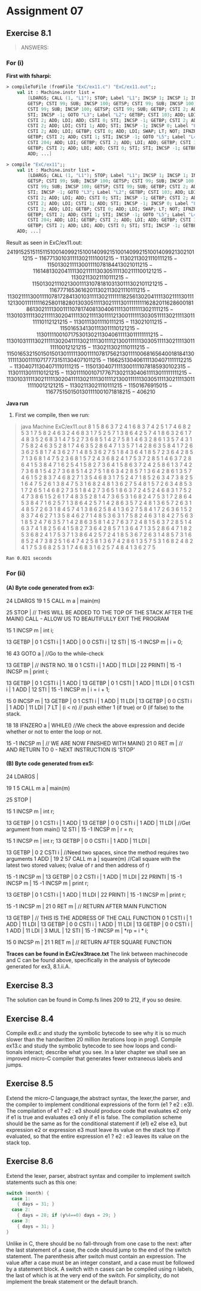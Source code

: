 # Assignment 07

## Exercise 8.1

> ANSWERS:

### For (i)

**First with fsharpi:**

```fsharp
> compileToFile (fromFile "ExC/ex11.c") "ExC/ex11.out";;
    val it : Machine.instr list =
        [LDARGS; CALL (1, "L1"); STOP; Label "L1"; INCSP 1; INCSP 1; INCSP 100;
        GETSP; CSTI 99; SUB; INCSP 100; GETSP; CSTI 99; SUB; INCSP 100; GETSP;
        CSTI 99; SUB; INCSP 100; GETSP; CSTI 99; SUB; GETBP; CSTI 2; ADD; CSTI 1;
        STI; INCSP -1; GOTO "L3"; Label "L2"; GETBP; CSTI 103; ADD; LDI; GETBP;
        CSTI 2; ADD; LDI; ADD; CSTI 0; STI; INCSP -1; GETBP; CSTI 2; ADD; GETBP;
        CSTI 2; ADD; LDI; CSTI 1; ADD; STI; INCSP -1; INCSP 0; Label "L3"; GETBP;
        CSTI 2; ADD; LDI; GETBP; CSTI 0; ADD; LDI; SWAP; LT; NOT; IFNZRO "L2";
        GETBP; CSTI 2; ADD; CSTI 1; STI; INCSP -1; GOTO "L5"; Label "L4"; GETBP;
        CSTI 204; ADD; LDI; GETBP; CSTI 2; ADD; LDI; ADD; GETBP; CSTI 305; ADD; LDI;
        GETBP; CSTI 2; ADD; LDI; ADD; CSTI 0; STI; STI; INCSP -1; GETBP; CSTI 2;
        ADD; ...]

> compile "ExC/ex11";;
    val it : Machine.instr list =
        [LDARGS; CALL (1, "L1"); STOP; Label "L1"; INCSP 1; INCSP 1; INCSP 100;
        GETSP; CSTI 99; SUB; INCSP 100; GETSP; CSTI 99; SUB; INCSP 100; GETSP;
        CSTI 99; SUB; INCSP 100; GETSP; CSTI 99; SUB; GETBP; CSTI 2; ADD; CSTI 1;
        STI; INCSP -1; GOTO "L3"; Label "L2"; GETBP; CSTI 103; ADD; LDI; GETBP;
        CSTI 2; ADD; LDI; ADD; CSTI 0; STI; INCSP -1; GETBP; CSTI 2; ADD; GETBP;
        CSTI 2; ADD; LDI; CSTI 1; ADD; STI; INCSP -1; INCSP 0; Label "L3"; GETBP;
        CSTI 2; ADD; LDI; GETBP; CSTI 0; ADD; LDI; SWAP; LT; NOT; IFNZRO "L2";
        GETBP; CSTI 2; ADD; CSTI 1; STI; INCSP -1; GOTO "L5"; Label "L4"; GETBP;
        CSTI 204; ADD; LDI; GETBP; CSTI 2; ADD; LDI; ADD; GETBP; CSTI 305; ADD; LDI;
        GETBP; CSTI 2; ADD; LDI; ADD; CSTI 0; STI; STI; INCSP -1; GETBP; CSTI 2;
    ADD; ...]
```

Result as seen in ExC/ex11.out:
$$
24 19 1 5 25 15 1 15 1 15 100 14 0 99 2 15 100 14 0 99 2 15 100 14 0 99 2 15 100 14 0 99 2 13 0 2 1 0 1 12 15 -1 16 77 13 0 103 1 11 13 0 2 1 11 1 0 0 12 15 -1 13 0 2 1 13 0 2 1 11 0 1 1 12 15 -1 15 0 13 0 2 1 11 13 0 0 1 11 10 7 8 18 44 13 0 2 1 0 1 12 15 -1 16 148 13 0 204 1 11 13 0 2 1 11 1 13 0 305 1 11 13 0 2 1 11 1 0 0 12 12 15 -1 13 0 2 1 13 0 2 1 11 0 1 1 12 15 -1 15 0 13 0 2 1 11 0 2 13 0 0 1 11 3 10 7 8 18 103 13 0 1 1 13 0 2 1 0 1 12 12 15 -1 16 777 16 536 16 201 13 0 2 1 13 0 2 1 11 0 1 1 12 15 -1 13 0 2 1 11 13 0 0 1 11 10 7 8 17 284 13 0 103 1 11 13 0 2 1 11 1 11 18 256 13 0 204 1 11 13 0 2 1 11 13 0 1 1 11 2 13 0 0 1 11 1 1 11 16 258 0 1 18 280 13 0 305 1 11 13 0 2 1 11 13 0 1 1 11 1 1 11 16 282 0 1 16 286 0 0 18 186 13 0 2 1 11 13 0 0 1 11 10 7 8 17 408 13 0 406 1 11 13 0 1 1 11 1 13 0 2 1 11 12 15 -1 13 0 103 1 11 13 0 2 1 11 1 13 0 204 1 11 13 0 2 1 11 13 0 1 1 11 2 13 0 0 1 11 1 1 13 0 305 1 11 13 0 2 1 11 13 0 1 1 11 1 1 0 1 12 12 12 15 -1 13 0 1 1 13 0 1 1 11 0 1 1 12 15 -1 13 0 2 1 0 1 12 15 -1 15 0 16 534 13 0 1 1 13 0 1 1 11 0 1 2 12 15 -1 13 0 1 1 11 0 0 10 7 17 530 13 0 2 1 13 0 406 1 11 13 0 1 1 11 1 11 12 15 -1 13 0 103 1 11 13 0 2 1 11 1 13 0 204 1 11 13 0 2 1 11 13 0 1 1 11 2 13 0 0 1 11 1 1 13 0 305 1 11 13 0 2 1 11 13 0 1 1 11 1 1 0 0 12 12 12 15 -1 13 0 2 1 13 0 2 1 11 0 1 1 12 15 -1 15 0 16 532 15 0 15 0 15 0 13 0 1 1 11 13 0 0 1 11 10 7 8 17 562 13 0 1 1 11 0 0 6 8 16 564 0 0 18 184 13 0 1 1 11 13 0 0 1 11 10 7 17 773 15 1 13 0 407 1 0 1 12 15 -1 16 625 13 0 406 1 11 13 0 407 1 11 1 11 22 15 -1 13 0 407 1 13 0 407 1 11 0 1 1 12 15 -1 15 0 13 0 407 1 11 13 0 0 1 11 10 7 8 18 593 0 10 23 15 -1 13 0 1 1 13 0 1 1 11 0 1 2 12 15 -1 13 0 1 1 11 0 0 10 7 17 767 13 0 2 1 13 0 406 1 11 13 0 1 1 11 1 11 12 15 -1 13 0 103 1 11 13 0 2 1 11 1 13 0 204 1 11 13 0 2 1 11 13 0 1 1 11 2 13 0 0 1 11 1 1 13 0 305 1 11 13 0 2 1 11 13 0 1 1 11 1 1 0 0 12 12 12 15 -1 13 0 2 1 13 0 2 1 11 0 1 1 12 15 -1 15 0 16 769 15 0 15 -1 16 775 15 0 15 0 13 0 1 1 11 0 0 10 7 18 182 15 -406 21 0
$$

**Java run**
1. First we compile, then we run:
> java Machine ExC/ex11.out 8
    1 5 8 6 3 7 2 4 
    1 6 8 3 7 4 2 5 
    1 7 4 6 8 2 5 3 
    1 7 5 8 2 4 6 3 
    2 4 6 8 3 1 7 5 
    2 5 7 1 3 8 6 4 
    2 5 7 4 1 8 6 3 
    2 6 1 7 4 8 3 5 
    2 6 8 3 1 4 7 5 
    2 7 3 6 8 5 1 4 
    2 7 5 8 1 4 6 3 
    2 8 6 1 3 5 7 4 
    3 1 7 5 8 2 4 6 
    3 5 2 8 1 7 4 6 
    3 5 2 8 6 4 7 1 
    3 5 7 1 4 2 8 6 
    3 5 8 4 1 7 2 6 
    3 6 2 5 8 1 7 4 
    3 6 2 7 1 4 8 5 
    3 6 2 7 5 1 8 4 
    3 6 4 1 8 5 7 2 
    3 6 4 2 8 5 7 1 
    3 6 8 1 4 7 5 2 
    3 6 8 1 5 7 2 4 
    3 6 8 2 4 1 7 5 
    3 7 2 8 5 1 4 6 
    3 7 2 8 6 4 1 5 
    3 8 4 7 1 6 2 5 
    4 1 5 8 2 7 3 6 
    4 1 5 8 6 3 7 2 
    4 2 5 8 6 1 3 7 
    4 2 7 3 6 8 1 5 
    4 2 7 3 6 8 5 1 
    4 2 7 5 1 8 6 3 
    4 2 8 5 7 1 3 6 
    4 2 8 6 1 3 5 7 
    4 6 1 5 2 8 3 7 
    4 6 8 2 7 1 3 5 
    4 6 8 3 1 7 5 2 
    4 7 1 8 5 2 6 3 
    4 7 3 8 2 5 1 6 
    4 7 5 2 6 1 3 8 
    4 7 5 3 1 6 8 2 
    4 8 1 3 6 2 7 5 
    4 8 1 5 7 2 6 3 
    4 8 5 3 1 7 2 6 
    5 1 4 6 8 2 7 3 
    5 1 8 4 2 7 3 6 
    5 1 8 6 3 7 2 4 
    5 2 4 6 8 3 1 7 
    5 2 4 7 3 8 6 1 
    5 2 6 1 7 4 8 3 
    5 2 8 1 4 7 3 6 
    5 3 1 6 8 2 4 7 
    5 3 1 7 2 8 6 4 
    5 3 8 4 7 1 6 2 
    5 7 1 3 8 6 4 2 
    5 7 1 4 2 8 6 3 
    5 7 2 4 8 1 3 6 
    5 7 2 6 3 1 4 8 
    5 7 2 6 3 1 8 4 
    5 7 4 1 3 8 6 2 
    5 8 4 1 3 6 2 7 
    5 8 4 1 7 2 6 3 
    6 1 5 2 8 3 7 4 
    6 2 7 1 3 5 8 4 
    6 2 7 1 4 8 5 3 
    6 3 1 7 5 8 2 4 
    6 3 1 8 4 2 7 5 
    6 3 1 8 5 2 4 7 
    6 3 5 7 1 4 2 8 
    6 3 5 8 1 4 2 7 
    6 3 7 2 4 8 1 5 
    6 3 7 2 8 5 1 4 
    6 3 7 4 1 8 2 5 
    6 4 1 5 8 2 7 3 
    6 4 2 8 5 7 1 3 
    6 4 7 1 3 5 2 8 
    6 4 7 1 8 2 5 3 
    6 8 2 4 1 7 5 3 
    7 1 3 8 6 4 2 5 
    7 2 4 1 8 5 3 6 
    7 2 6 3 1 4 8 5 
    7 3 1 6 8 5 2 4 
    7 3 8 2 5 1 6 4 
    7 4 2 5 8 1 3 6 
    7 4 2 8 6 1 3 5 
    7 5 3 1 6 8 2 4 
    8 2 4 1 7 5 3 6 
    8 2 5 3 1 7 4 6 
    8 3 1 6 2 5 7 4 
    8 4 1 3 6 2 7 5 

    Ran 0.021 seconds

### For (ii)

#### **(A) Byte code generated from ex3:**
24      LDARGS
19 1 5  CALL    m a | main(m)

25      STOP        | // THIS WILL BE ADDED TO THE TOP OF THE STACK AFTER THE MAIN() CALL - ALLOW US TO BEAUTIFULLY EXIT THE PROGRAM

15 1    INCSP   m   | int i;

13      GETBP       |
0 1     CSTI    i   |
1       ADD         |
0 0     CSTI    i   |
12      STI         |
15 -1   INCSP   m   | i = 0;

16 43   GOTO    a   | //Go to the while-check

13      GETBP       | // INSTR NO. 18
0 1     CSTI    i   |
1       ADD         |
11      LDI         |
22      PRINTI      |
15 -1   INCSP   m   | print i;

13      GETBP       |
0 1     CSTI    i   |
1       ADD         |
13      GETBP       |
0 1     CSTI        |
1       ADD         |
11      LDI         |
0 1     CSTI    i   |
1       ADD         |
12      STI         |
15 -1   INCSP   m   | i = i + 1;

15 0    INCSP   m   |
13      GETBP       |
0 1     CSTI    i   |
1       ADD         |
11      LDI         |
13      GETBP       |
0 0     CSTI    i   |
1       ADD         |
11      LDI         |
7       LT          | (i < n) // push either 1 (if true) or 0 (if false) to the stack.

18 18   IFNZERO a   | WHILE() //We check the above expression and decide whether or not to enter the loop or not.

15 -1   INCSP   m   | // WE ARE NOW FINISHED WITH MAIN()
21 0    RET     m   | // AND RETURN TO 0 - NEXT INSTRUCTION IS 'STOP'

#### **(B) Byte code generated from ex5:**
24      LDARGS      |

19 1 5  CALL m a    | main(m)

25      STOP        |

15 1    INCSP m     | int r;

13      GETBP       |
0 1     CSTI i      |
1       ADD         |
13      GETBP       |
0 0     CSTI i      |
1       ADD         |
11      LDI         | //Get argument from main()
12      STI         |
15 -1   INCSP m     | r = n;

15 1    INCSP m     | int r;
13      GETBP       |
0 0     CSTI i      |
1       ADD         |
11      LDI         |

13      GETBP       |
0 2     CSTI i      | //Need two spaces, since the method requires two arguments
1       ADD         |
19 2 57 CALL m a    | square(m) //Call square with the latest two stored values; (value of r and then address of r)

15 -1   INCSP m     |
13      GETBP       |
0 2     CSTI i      |
1       ADD         |
11      LDI         |
22      PRINTI      |
15 -1   INCSP m     |
15 -1   INCSP m     | print r;

13      GETBP       |
0 1     CSTI i      |
1       ADD         |
11      LDI         |
22      PRINTI      |
15 -1   INCSP m     | print r;

15 -1   INCSP m     |
21 0    RET m       | // RETURN AFTER MAIN FUNCTION

13      GETBP       | // THIS IS THE ADDRESS OF THE CALL FUNCTION
0 1     CSTI i      |
1       ADD         |
11      LDI         |
13      GETBP       |
0 0     CSTI i      |
1       ADD         |
11      LDI         |
13      GETBP       |
0 0     CSTI i      |
1       ADD         |
11      LDI         |
3       MUL         |
12      STI         |
15 -1   INCSP m     | *rp = i * i;

15 0    INCSP m     |
21 1    RET m       | // RETURN AFTER SQUARE FUNCTION

**Traces can be found in ExC/ex3trace.txt**
The link between machinecode and C can be found above, specifically in the analysis of bytecode generated for ex3, 8.1.ii.A.

## Exercise 8.3

The solution can be found in Comp.fs lines 209 to 212, if you so desire.


## Exercise 8.4

Compile ex8.c and study the symbolic bytecode to see why it is so much slower than the handwritten 20 million iterations loop in prog1.
Compile ex13.c and study the symbolic bytecode to see how loops and condi- tionals interact; describe what you see.
In a later chapter we shall see an improved micro-C compiler that generates fewer extraneous labels and jumps.

## Exercise 8.5

Extend the micro-C language,the abstract syntax, the lexer,the parser, and the compiler to implement conditional expressions of the form (e1 ? e2 : e3).
The compilation of e1 ? e2 : e3 should produce code that evaluates e2 only if e1 is true and evaluates e3 only if e1 is false. The compilation scheme should be the same as for the conditional statement if (e1) e2 else e3, but expression e2 or expression e3 must leave its value on the stack top if evaluated, so that the entire expression e1 ? e2 : e3 leaves its value on the stack top.

## Exercise 8.6 

Extend the lexer, parser, abstract syntax and compiler to implement switch statements such as this one:

```c
switch (month) {
  case 1:
    { days = 31; }
  case 2:
    { days = 28; if (y%4==0) days = 29; }
  case 3:
    { days = 31; } 
}
```

Unlike in C, there should be no fall-through from one case to the next: after the last statement of a case, the code should jump to the end of the switch statement. The parenthesis after switch must contain an expression. The value after a case must be an integer constant, and a case must be followed by a statement block. A switch with n cases can be compiled using n labels, the last of which is at the very end of the switch. For simplicity, do not implement the break statement or the default branch.
